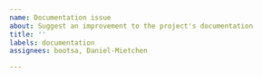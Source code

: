 ```yaml
---
name: Documentation issue
about: Suggest an improvement to the project's documentation
title: ''
labels: documentation
assignees: bootsa, Daniel-Mietchen

---
```




